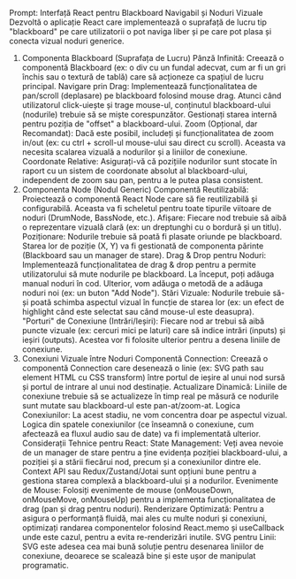 Prompt: Interfață React pentru Blackboard Navigabil și Noduri Vizuale
Dezvoltă o aplicație React care implementează o suprafață de lucru tip "blackboard" pe care utilizatorii o pot naviga liber și pe care pot plasa și conecta vizual noduri generice.

1. Componenta Blackboard (Suprafața de Lucru)
Pânză Infinită: Creează o componentă Blackboard (ex: o div cu un fundal adecvat, cum ar fi un gri închis sau o textură de tablă) care să acționeze ca spațiul de lucru principal.
Navigare prin Drag: Implementează funcționalitatea de pan/scroll (deplasare) pe blackboard folosind mouse drag. Atunci când utilizatorul click-uiește și trage mouse-ul, conținutul blackboard-ului (nodurile) trebuie să se miște corespunzător.
Gestionați starea internă pentru poziția de "offset" a blackboard-ului.
Zoom (Opțional, dar Recomandat): Dacă este posibil, includeți și funcționalitatea de zoom in/out (ex: cu ctrl + scroll-ul mouse-ului sau direct cu scroll). Aceasta va necesita scalarea vizuală a nodurilor și a liniilor de conexiune.
Coordonate Relative: Asigurați-vă că pozițiile nodurilor sunt stocate în raport cu un sistem de coordonate absolut al blackboard-ului, independent de zoom sau pan, pentru a le putea plasa consistent.
2. Componenta Node (Nodul Generic)
Componentă Reutilizabilă: Proiectează o componentă React Node care să fie reutilizabilă și configurabilă. Aceasta va fi scheletul pentru toate tipurile viitoare de noduri (DrumNode, BassNode, etc.).
Afișare: Fiecare nod trebuie să aibă o reprezentare vizuală clară (ex: un dreptunghi cu o bordură și un titlu).
Poziționare: Nodurile trebuie să poată fi plasate oriunde pe blackboard. Starea lor de poziție (X, Y) va fi gestionată de componenta părinte (Blackboard sau un manager de stare).
Drag & Drop pentru Noduri: Implementează funcționalitatea de drag & drop pentru a permite utilizatorului să mute nodurile pe blackboard.
La început, poți adăuga manual noduri în cod. Ulterior, vom adăuga o metodă de a adăuga noduri noi (ex: un buton "Add Node").
Stări Vizuale: Nodurile trebuie să-și poată schimba aspectul vizual în funcție de starea lor (ex: un efect de highlight când este selectat sau când mouse-ul este deasupra).
"Porturi" de Conexiune (Intrări/Ieșiri): Fiecare nod ar trebui să aibă puncte vizuale (ex: cercuri mici pe laturi) care să indice intrări (inputs) și ieșiri (outputs). Acestea vor fi folosite ulterior pentru a desena liniile de conexiune.
3. Conexiuni Vizuale între Noduri
Componentă Connection: Creează o componentă Connection care desenează o linie (ex: SVG path sau element HTML cu CSS transform) între portul de ieșire al unui nod sursă și portul de intrare al unui nod destinație.
Actualizare Dinamică: Liniile de conexiune trebuie să se actualizeze în timp real pe măsură ce nodurile sunt mutate sau blackboard-ul este pan-at/zoom-at.
Logica Conexiunilor: La acest stadiu, ne vom concentra doar pe aspectul vizual. Logica din spatele conexiunilor (ce înseamnă o conexiune, cum afectează ea fluxul audio sau de date) va fi implementată ulterior.
Considerații Tehnice pentru React:
State Management: Veți avea nevoie de un manager de stare pentru a ține evidența poziției blackboard-ului, a poziției și a stării fiecărui nod, precum și a conexiunilor dintre ele.
Context API sau Redux/Zustand/Jotai sunt opțiuni bune pentru a gestiona starea complexă a blackboard-ului și a nodurilor.
Evenimente de Mouse: Folosiți evenimente de mouse (onMouseDown, onMouseMove, onMouseUp) pentru a implementa funcționalitatea de drag (pan și drag pentru noduri).
Renderizare Optimizată: Pentru a asigura o performanță fluidă, mai ales cu multe noduri și conexiuni, optimizați randarea componentelor folosind React.memo și useCallback unde este cazul, pentru a evita re-renderizări inutile.
SVG pentru Linii: SVG este adesea cea mai bună soluție pentru desenarea liniilor de conexiune, deoarece se scalează bine și este ușor de manipulat programatic.